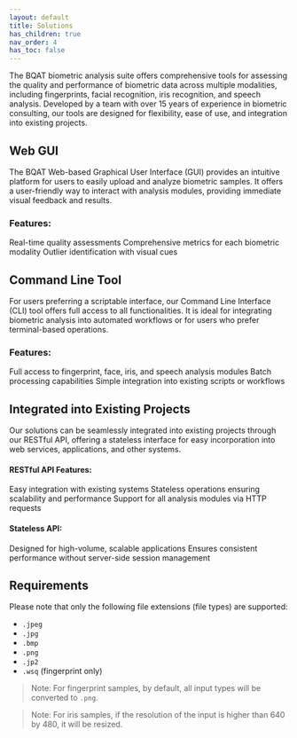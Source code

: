 ```yaml
---
layout: default
title: Solutions
has_children: true
nav_order: 4
has_toc: false
---
```


The BQAT biometric analysis suite offers comprehensive tools for assessing the quality and performance of biometric data across multiple modalities, including fingerprints, facial recognition, iris recognition, and speech analysis. Developed by a team with over 15 years of experience in biometric consulting, our tools are designed for flexibility, ease of use, and integration into existing projects.

## Web GUI
The BQAT Web-based Graphical User Interface (GUI) provides an intuitive platform for users to easily upload and analyze biometric samples. It offers a user-friendly way to interact with analysis modules, providing immediate visual feedback and results.

### Features:
Real-time quality assessments
Comprehensive metrics for each biometric modality
Outlier identification with visual cues

## Command Line Tool
For users preferring a scriptable interface, our Command Line Interface (CLI) tool offers full access to all functionalities. It is ideal for integrating biometric analysis into automated workflows or for users who prefer terminal-based operations.

### Features:
Full access to fingerprint, face, iris, and speech analysis modules
Batch processing capabilities
Simple integration into existing scripts or workflows

## Integrated into Existing Projects
Our solutions can be seamlessly integrated into existing projects through our RESTful API, offering a stateless interface for easy incorporation into web services, applications, and other systems.

#### RESTful API Features:

Easy integration with existing systems
Stateless operations ensuring scalability and performance
Support for all analysis modules via HTTP requests

#### Stateless API:
Designed for high-volume, scalable applications
Ensures consistent performance without server-side session management

## Requirements

Please note that only the following file extensions (file types) are supported:

* `.jpeg`
* `.jpg`
* `.bmp`
* `.png`
* `.jp2`
* `.wsq` (fingerprint only)

> Note: For fingerprint samples, by default, all input types will be converted to `.png`.

> Note: For iris samples, if the resolution of the input is higher than 640 by 480, it will be resized.